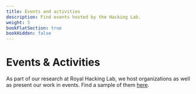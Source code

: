 ```yaml
---
title: Events and activities
description: Find events hosted by the Hacking Lab.
weight: 5
bookFlatSection: true
bookHidden: false
---
```


# Events & Activities

As part of our research at Royal Hacking Lab, we host organizations as well as present our work in events.
Find a sample of them [here](https://people.kth.se/~emsuren/talks.html?CC).